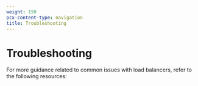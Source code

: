 ```yaml
---
weight: 150
pcx-content-type: navigation
title: Troubleshooting
---
```


# Troubleshooting

For more guidance related to common issues with load balancers, refer to the following resources:

<DirectoryListing path="/troubleshooting" />